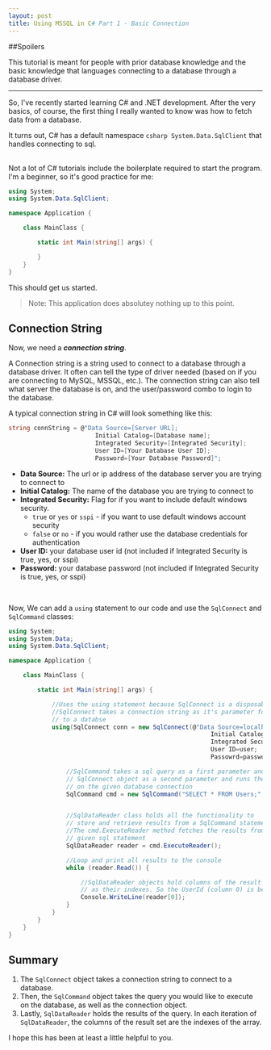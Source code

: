 ```yaml
---
layout: post
title: Using MSSQL in C# Part 1 - Basic Connection
---
```


##Spoilers

This tutorial is meant for people with prior database knowledge and the basic knowledge that languages connecting to a database through a database driver.

---

So, I've recently started learning C# and .NET development. After the very basics, of course, the first thing I really wanted to know was how to fetch data from a database.

It turns out, C# has a default namespace ```csharp System.Data.SqlClient``` that handles connecting to sql.
<br><br>

Not a lot of C# tutorials include the boilerplate required to start the program. I'm a beginner, so it's good practice for me:

```csharp
using System;
using System.Data.SqlClient;

namespace Application {

    class MainClass {

        static int Main(string[] args) {

        }
    }
}
```

This should get us started.

>Note: This application does absolutey nothing up to this point.

## Connection String

Now, we need a ***connection string***. 


A Connection string is a string used to connect to a database through a database driver. It often can tell the type of driver needed (based on if you are connecting to MySQL, MSSQL, etc.). The connection string can also tell what server the database is on, and the user/password combo to login to the database.


A typical connection string in C# will look something like this: 
```csharp
string connString = @"Data Source=[Server URL]; 
                        Initial Catalog=[Database name]; 
                        Integrated Security=[Integrated Security]; 
                        User ID=[Your Database User ID]; 
                        Password=[Your Database Password]";
```

- **Data Source:** The url or ip address of the database server you are trying to connect to
- **Initial Catalog:** The name of the database you are trying to connect to
- **Integrated Security:** Flag for if you want to include default windows security.
    - ```true``` or ```yes``` or ```sspi``` - if you want to use default windows account security
    - ```false``` or ```no``` - if you would rather use the database credentials for authentication
- **User ID:** your database user id (not included if Integrated Security is true, yes, or sspi)
- **Password:** your database password (not included if Integrated Security is true, yes, or sspi)
<br>


Now, We can add a ```using``` statement to our code and use the ```SqlConnect``` and ```SqlCommand``` classes:
```csharp
using System;
using System.Data;
using System.Data.SqlClient;

namespace Application {

    class MainClass {

        static int Main(string[] args) {

            //Uses the using statement because SqlConnect is a disposable class
            //SqlConnect takes a connection string as it's parameter for connecting
            // to a databse
            using(SqlConnect conn = new SqlConnect(@"Data Source=localhost;
                                                        Initial Catalog=test;
                                                        Integrated Security=false;
                                                        User ID=user;
                                                        Passowrd=password")) {

                //SqlCommand takes a sql query as a first parameter and a
                // SqlConnect object as a second parameter and runs the query
                // on the given database connection
                SqlCommand cmd = new SqlCommand("SELECT * FROM Users;", conn);


                //SqlDataReader class holds all the functionality to
                // store and retrieve results from a SqlCommand statement
                //The cmd.ExecuteReader method fetches the results from the
                // given sql statement
                SqlDataReader reader = cmd.ExecuteReader();

                //Loop and print all results to the console
                while (reader.Read()) {

                    //SqlDataReader objects hold columns of the result set
                    // as their indexes. So the UserId (column 0) is being printed
                    Console.WriteLine(reader[0]);
                }
            }
        }
    }
}
```

## Summary

1. The ```SqlConnect``` object takes a connection string to connect to a database. 
1. Then, the ```SqlCommand``` object
takes the query you would like to execute on the database, as well as the connection object. 
1. Lastly, ```SqlDataReader``` holds the results of the query. In each iteration of ```SqlDataReader```, the columns of the
result set are the indexes of the array.

I hope this has been at least a little helpful to you.